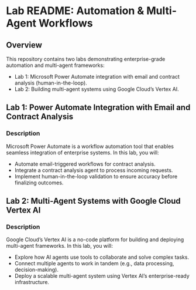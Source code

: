 # Lab README: Automation & Multi-Agent Workflows

## Overview

This repository contains two labs demonstrating enterprise-grade automation and multi-agent frameworks:

- Lab 1: Microsoft Power Automate integration with email and contract analysis (human-in-the-loop).
- Lab 2: Building multi-agent systems using Google Cloud’s Vertex AI.

## Lab 1: Power Automate Integration with Email and Contract Analysis

### Description

Microsoft Power Automate is a workflow automation tool that enables seamless integration of enterprise systems. In this lab, you will:

- Automate email-triggered workflows for contract analysis.
- Integrate a contract analysis agent to process incoming requests.
- Implement human-in-the-loop validation to ensure accuracy before finalizing outcomes.

## Lab 2: Multi-Agent Systems with Google Cloud Vertex AI

### Description

Google Cloud’s Vertex AI is a no-code platform for building and deploying multi-agent frameworks. In this lab, you will:

- Explore how AI agents use tools to collaborate and solve complex tasks.
- Connect multiple agents to work in tandem (e.g., data processing, decision-making).
- Deploy a scalable multi-agent system using Vertex AI’s enterprise-ready infrastructure.
